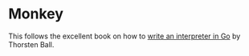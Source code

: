 # Monkey

This follows the excellent book on how to [write an interpreter in Go](https://interpreterbook.com/) by Thorsten Ball.